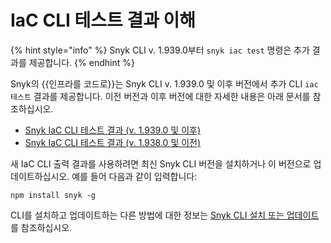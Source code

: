 # IaC CLI 테스트 결과 이해

{% hint style="info" %}
Snyk CLI v. 1.939.0부터 `snyk iac test` 명령은 추가 결과를 제공합니다.
{% endhint %}

Snyk의 {{인프라를 코드로}}는 Snyk CLI v. 1.939.0 및 이후 버전에서 추가 CLI `iac 테스트` 결과를 제공합니다. 이전 버전과 이후 버전에 대한 자세한 내용은 아래 문서를 참조하십시오.

- [Snyk IaC CLI 테스트 결과 (v. 1.939.0 및 이후)](snyk-iac-cli-test-results-v.-1.939.0-and-later.md)
- [Snyk IaC CLI 테스트 결과 (v. 1.938.0 및 이전)](snyk-iac-cli-test-results-v.-1.938.0-and-earlier.md)

새 IaC CLI 출력 결과를 사용하려면 최신 Snyk CLI 버전을 설치하거나 이 버전으로 업데이트하십시오. 예를 들어 다음과 같이 입력합니다:

```
npm install snyk -g
```

CLI를 설치하고 업데이트하는 다른 방법에 대한 정보는 [Snyk CLI 설치 또는 업데이트](../../../../snyk-cli/install-or-update-the-snyk-cli/)를 참조하십시오.